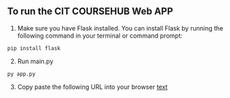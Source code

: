 To run the CIT COURSEHUB Web APP
---------------------------------------------------------------------------------------------------------------
1. Make sure you have Flask installed. You can install Flask by running the following command in your terminal or command prompt:
```
pip install flask
```
2. Run main.py
```
py app.py
```
3. Copy paste the following URL into your browser
[text](http://127.0.0.1:8888)
